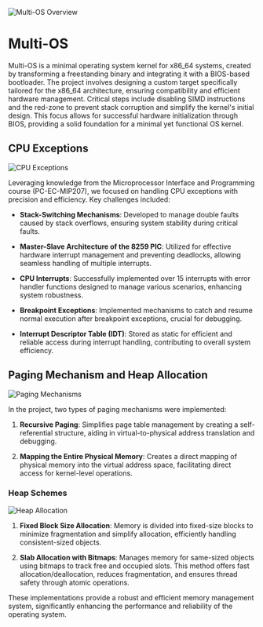 ![Multi-OS Overview](https://github.com/user-attachments/assets/c3d1a75b-6813-440d-82d5-8015a5c18f9a)

# Multi-OS 

Multi-OS is a minimal operating system kernel for x86_64 systems, created by transforming a freestanding binary and integrating it with a BIOS-based bootloader. The project involves designing a custom target specifically tailored for the x86_64 architecture, ensuring compatibility and efficient hardware management. Critical steps include disabling SIMD instructions and the red-zone to prevent stack corruption and simplify the kernel's initial design. This focus allows for successful hardware initialization through BIOS, providing a solid foundation for a minimal yet functional OS kernel.

## CPU Exceptions
![CPU Exceptions](https://github.com/user-attachments/assets/8e5bdb67-51f7-40cd-aeb9-497ca1656226)

Leveraging knowledge from the Microprocessor Interface and Programming course (PC-EC-MIP207), we focused on handling CPU exceptions with precision and efficiency. Key challenges included:

- **Stack-Switching Mechanisms**: Developed to manage double faults caused by stack overflows, ensuring system stability during critical faults.
  
- **Master-Slave Architecture of the 8259 PIC**: Utilized for effective hardware interrupt management and preventing deadlocks, allowing seamless handling of multiple interrupts.

- **CPU Interrupts**: Successfully implemented over 15 interrupts with error handler functions designed to manage various scenarios, enhancing system robustness.

- **Breakpoint Exceptions**: Implemented mechanisms to catch and resume normal execution after breakpoint exceptions, crucial for debugging.

- **Interrupt Descriptor Table (IDT)**: Stored as static for efficient and reliable access during interrupt handling, contributing to overall system efficiency.

## Paging Mechanism and Heap Allocation
![Paging Mechanisms](https://github.com/user-attachments/assets/40d58f40-1835-4177-b450-1331c6b9a2b6)

In the project, two types of paging mechanisms were implemented:

1. **Recursive Paging**: Simplifies page table management by creating a self-referential structure, aiding in virtual-to-physical address translation and debugging.

2. **Mapping the Entire Physical Memory**: Creates a direct mapping of physical memory into the virtual address space, facilitating direct access for kernel-level operations.

### Heap Schemes
![Heap Allocation](https://github.com/user-attachments/assets/715dc049-7f18-4dcb-bb4e-5a3c791e8dbe)

1. **Fixed Block Size Allocation**: Memory is divided into fixed-size blocks to minimize fragmentation and simplify allocation, efficiently handling consistent-sized objects.

2. **Slab Allocation with Bitmaps**: Manages memory for same-sized objects using bitmaps to track free and occupied slots. This method offers fast allocation/deallocation, reduces fragmentation, and ensures thread safety through atomic operations.

These implementations provide a robust and efficient memory management system, significantly enhancing the performance and reliability of the operating system.





